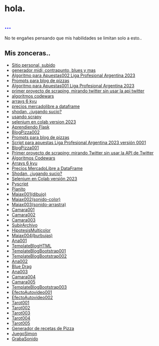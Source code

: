 <!DOCTYPE html>
<html>
<body>
	<h1>hola.</h1>
	<h2 style="color: blue">...</h2>
	<p>No te engañes pensando que mis habilidades se limitan solo a esto..</p>


<h2>Mis zonceras..</h2>
	<ul>
		<li><a href="https://xaldoxxx.com.ar">Sitio personal, subido</a></li>
		<li><a href="https://github.com/xaldoxxx/BlockDeNotas/blob/main/mido.ipynb">generador midi; contrapunto, blues y mas</a></li>
		<li><a href="https://github.com/xaldoxxx/BlockDeNotas/blob/main/apuestas004.ipynb">Algoritmo para Apuestas002 Liga Profesional Argentina 2023</a></li>
		<li><a href="https://github.com/xaldoxxx/BlockDeNotas/blob/main/pizzasPrompt.ipynb">Prompts para blog de pizzas</a></li>		
		<li><a href="https://github.com/xaldoxxx/BlockDeNotas/blob/main/apuestas002.ipynb">Algoritmo para Apuestas001 Liga Profesional Argentina 2023</a></li>		
		<li><a href="https://github.com/xaldoxxx/BlockDeNotas/blob/main/snscrape.ipynb">primer proyecto de scraping, mirando twitter sin usar la api twitter</a></li>
		<li><a href="https://github.com/xaldoxxx/BlockDeNotas/blob/main/codewars.ipynb">algoritmos codewars</a></li>
		<li><a href="https://github.com/xaldoxxx/BlockDeNotas/blob/main/arrays6kyu.ipynb">arrays 6 kyu</a></li>
		<li><a href="https://github.com/xaldoxxx/BlockDeNotas/blob/main/mlibre_csv.ipynb">precios mercadolibre a dataframe</a></li>
		<li><a href="https://github.com/xaldoxxx/BlockDeNotas/blob/main/shodanColab.ipynb">shodan, ¿jugando sucio?</a></li>
		<li><a href="https://github.com/xaldoxxx/BlockDeNotas/blob/main/scraPY002.ipynb">usando scrapy</a></li>
		<li><a href="https://github.com/xaldoxxx/BlockDeNotas/blob/main/selenium.ipynb">selenium en colab version 2023</a></li>                        
	        <li><a href="https://xaldoxxx.pythonanywhere.com" target="_blank">Aprendiendo Flask</a></li>
	        <li><a href="https://pizza.xaldoxxx.com.ar" target="_blank">BlogPizza002</a></li>
	        <li><a href="https://github.com/xaldoxxx/BlockDeNotas/blob/main/pizzasPrompt.ipynb" target="_blank">Prompts para blog de pizzas</a></li>
	        <li><a href="https://github.com/xaldoxxx/BlockDeNotas/blob/main/apuestas002.ipynb" target="_blank">Script para apuestas Liga Profesional Argentina 2023 versión 0001</a></li>
	        <li><a href="https://pizzas.xaldoxxx.com.ar/" target="_blank">BlogPizza001</a></li>
	        <li><a href="https://github.com/xaldoxxx/BlockDeNotas/blob/main/snscrape.ipynb" target="_blank">Primer proyecto de scraping: mirando Twitter sin usar la API de Twitter</a></li>
	        <li><a href="https://github.com/xaldoxxx/BlockDeNotas/blob/main/codewars.ipynb" target="_blank">Algoritmos Codewars</a></li>
	        <li><a href="https://github.com/xaldoxxx/BlockDeNotas/blob/main/arrays6kyu.ipynb" target="_blank">Arrays 6 kyu</a></li>
	        <li><a href="https://github.com/xaldoxxx/BlockDeNotas/blob/main/mlibre_csv.ipynb" target="_blank">Precios MercadoLibre a DataFrame</a></li>
	        <li><a href="https://github.com/xaldoxxx/BlockDeNotas/blob/main/shodanColab.ipynb" target="_blank">Shodan, ¿jugando sucio?</a></li>
	        <li><a href="https://github.com/xaldoxxx/BlockDeNotas/blob/main/selenium.ipynb" target="_blank">Selenium en Colab versión 2023</a></li>
	        <li><a href="https://xaldoxxx.com.ar/app004" target="_blank">Pyscript</a></li>
	        <li><a href="https://xaldoxxx.com.ar/app005" target="_blank">Pianito</a></li>
	        <li><a href="https://xaldoxxx.com.ar/app006" target="_blank">Maiax001(dibujo)</a></li>
	        <li><a href="https://xaldoxxx.com.ar/app007" target="_blank">Maiax002(sonido-color)</a></li>
	        <li><a href="https://xaldoxxx.com.ar/app008" target="_blank">Maiax003(sonido-arrastra)</a></li>
	        <li><a href="https://xaldoxxx.com.ar/app009" target="_blank">Camara001</a></li>
	        <li><a href="https://xaldoxxx.com.ar/app010" target="_blank">Camara002</a></li>
	        <li><a href="https://xaldoxxx.com.ar/app011" target="_blank">Camara003</a></li>
	        <li><a href="https://xaldoxxx.com.ar/app012" target="_blank">SubirArchivo</a></li>
	        <li><a href="https://xaldoxxx.com.ar/app013" target="_blank">HipotesisMulticolor</a></li>
	        <li><a href="https://xaldoxxx.com.ar/app014" target="_blank">Maiax004(burbujas)</a></li>
	        <li><a href="https://xaldoxxx.com.ar/app015" target="_blank">Ana001</a></li>
	        <li><a href="https://xaldoxxx.com.ar/app016" target="_blank">TemplateBlogHTML</a></li>
	        <li><a href="https://xaldoxxx.com.ar/app017" target="_blank">TemplateBlogBootstrap001</a></li>
	        <li><a href="https://xaldoxxx.com.ar/app019" target="_blank">TemplateBlogBootstrap002</a></li>
	        <li><a href="https://xaldoxxx.com.ar/app020" target="_blank">Ana002</a></li>
	        <li><a href="https://xaldoxxx.com.ar/app021" target="_blank">Blue Drag</a></li>
	        <li><a href="https://xaldoxxx.com.ar/app022" target="_blank">Ana003</a></li>
	        <li><a href="https://xaldoxxx.com.ar/app023" target="_blank">Camara004</a></li>
	        <li><a href="https://xaldoxxx.com.ar/app024" target="_blank">Camara005</a></li>
	        <li><a href="https://xaldoxxx.com.ar/app025" target="_blank">TemplateBlogBootstrap003</a></li>
	        <li><a href="https://xaldoxxx.com.ar/app026" target="_blank">EfectoAutovideo001</a></li>
	        <li><a href="https://xaldoxxx.com.ar/app027" target="_blank">EfectoAutovideo002</a></li>
	        <li><a href="https://xaldoxxx.com.ar/app028" target="_blank">Tarot001</a></li>
	        <li><a href="https://xaldoxxx.com.ar/app029" target="_blank">Tarot002</a></li>
	        <li><a href="https://xaldoxxx.com.ar/app030" target="_blank">Tarot003</a></li>
	        <li><a href="https://xaldoxxx.com.ar/app031" target="_blank">Tarot004</a></li>
	        <li><a href="https://xaldoxxx.com.ar/app033" target="_blank">Tarot005</a></li>
	        <li><a href="https://xaldoxxx.com.ar/app034" target="_blank">Generador de recetas de Pizza</a></li>
	        <li><a href="https://xaldoxxx.com.ar/app035" target="_blank">JuegoSimon</a></li>
	        <li><a href="https://xaldoxxx.com.ar/app037" target="_blank">GrabaSonido</a></li>
	</ul>
</body>
</html>
